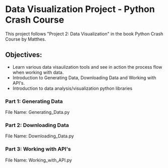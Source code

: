 # Data Visualization Project - Python Crash Course 

This project follows "Project 2: Data Visualization" in the book Python Crash Course by Matthes.

## Objectives:
- Learn various data visaulization tools and see in action the process flow when working with data. 
- Introduction to Generating Data, Downloading Data and Working with API's.
- Introduction to data analysis/visualization python libraries 

### Part 1: Generating Data
File Name: Generating_Data.py

### Part 2: Downloading Data
File Name: Downloading_Data.py

### Part 3: Working with API's
File Name: Working_with_API.py


